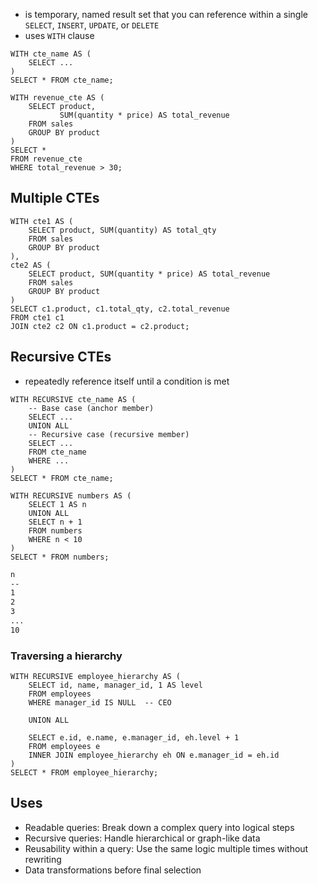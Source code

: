 - is temporary, named result set that you can reference within a single `SELECT`, `INSERT`, `UPDATE`, or `DELETE`
- uses `WITH` clause

```postgresql
WITH cte_name AS (
    SELECT ...
)
SELECT * FROM cte_name;
```

```postgresql
WITH revenue_cte AS (
    SELECT product,
           SUM(quantity * price) AS total_revenue
    FROM sales
    GROUP BY product
)
SELECT *
FROM revenue_cte
WHERE total_revenue > 30;
```

## Multiple CTEs

```postgresql
WITH cte1 AS (
    SELECT product, SUM(quantity) AS total_qty
    FROM sales
    GROUP BY product
),
cte2 AS (
    SELECT product, SUM(quantity * price) AS total_revenue
    FROM sales
    GROUP BY product
)
SELECT c1.product, c1.total_qty, c2.total_revenue
FROM cte1 c1
JOIN cte2 c2 ON c1.product = c2.product;
```

## Recursive CTEs
- repeatedly reference itself until a condition is met

```postgresql
WITH RECURSIVE cte_name AS (
    -- Base case (anchor member)
    SELECT ...
    UNION ALL
    -- Recursive case (recursive member)
    SELECT ...
    FROM cte_name
    WHERE ...
)
SELECT * FROM cte_name;
```

```postgresql
WITH RECURSIVE numbers AS (
    SELECT 1 AS n
    UNION ALL
    SELECT n + 1
    FROM numbers
    WHERE n < 10
)
SELECT * FROM numbers;
```

```markdown
n
--
1
2
3
...
10
```
### Traversing a hierarchy
```postgresql
WITH RECURSIVE employee_hierarchy AS (
    SELECT id, name, manager_id, 1 AS level
    FROM employees
    WHERE manager_id IS NULL  -- CEO

    UNION ALL

    SELECT e.id, e.name, e.manager_id, eh.level + 1
    FROM employees e
    INNER JOIN employee_hierarchy eh ON e.manager_id = eh.id
)
SELECT * FROM employee_hierarchy;
```

## Uses
- Readable queries: Break down a complex query into logical steps
- Recursive queries: Handle hierarchical or graph-like data
- Reusability within a query: Use the same logic multiple times without rewriting
- Data transformations before final selection